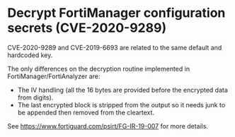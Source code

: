 # Decrypt FortiManager configuration secrets (CVE-2020-9289)

CVE-2020-9289 and CVE-2019-6693 are related to the same default and hardcoded key.

The only differences on the decryption routine implemented in FortiManager/FortiAnalyzer are:

- The IV handling (all the 16 bytes are provided before the encrypted data from digits).
- The last encrypted block is stripped from the output so it needs junk to be appended then removed from the cleartext.

See https://www.fortiguard.com/psirt/FG-IR-19-007 for more details.

